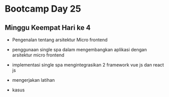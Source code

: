 # Bootcamp Day 25

## Minggu Keempat Hari ke 4

* Pengenalan tentang arsitektur Micro frontend

* penggunaan single spa dalam mengembangkan aplikasi dengan arsitektur micro frontend

* implementasi single spa mengintegrasikan 2 framework vue js dan react js

* mengerjakan latihan

* kasus